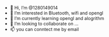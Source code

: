 - 👋 Hi, I’m @1280149014
- 👀 I’m interested in Bluetooth, wifi and opengl
- 🌱 I’m currently learning opengl and alogrithm
- 💞️ I’m looking to collaborate on ...
- 📫 you can conntect me by email

<!---
1280149014/1280149014 is a ✨ special ✨ repository because its `README.md` (this file) appears on your GitHub profile.
You can click the Preview link to take a look at your changes.
--->
